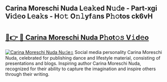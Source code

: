 ## Carina Moreschi Nuda L𝚎a𝚔ed N𝚞𝚍e - Part-xgi Vi𝚍𝚎o L𝚎a𝚔s - H𝚘𝚝 O𝚗𝚕yf𝚊ns P𝚑𝚘tos ck6vH

# <h2><a href="http://kf1g9gs.oniu.top/?m=Carina+Moreschi+Nuda">🔗👉 🔴 Carina Moreschi Nuda P𝚑ot𝚘𝚜 V𝚒d𝚎o</a></h2>

[![Carina Moreschi Nuda Nu𝚍e𝚜](https://i.imgur.com/0qMVB7G.gif)](http://kf1g9gs.oniu.top/?m=Carina+Moreschi+Nuda)
Social media personality Carina Moreschi Nuda, celebrated for publishing dance and lifestyle material, consisting of presentations and blogs. Inspiring author Carina Moreschi Nuda, recognized for their ability to capture the imagination and inspire others through their writing.  
